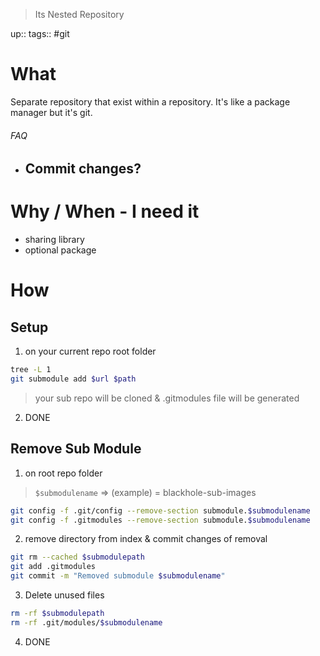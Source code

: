 > Its Nested Repository

up:: 
tags:: #git

# What
Separate repository that exist within a repository. It's like a package manager but it's git. 
###### FAQ
- Commit changes?
	- 
# Why / When - I need it
- sharing library
- optional package
# How
## Setup
1. on your current repo root folder
```sh
tree -L 1
git submodule add $url $path
```
> your sub repo will be cloned & .gitmodules file will be generated
2. DONE
## Remove Sub Module
1. on root repo folder
>`$submodulename` => (example) = blackhole-sub-images
```sh
git config -f .git/config --remove-section submodule.$submodulename
git config -f .gitmodules --remove-section submodule.$submodulename
```
2. remove directory from index & commit changes of removal
```sh
git rm --cached $submodulepath
git add .gitmodules
git commit -m "Removed submodule $submodulename"
```
3. Delete unused files
```sh
rm -rf $submodulepath 
rm -rf .git/modules/$submodulename
```
4. DONE